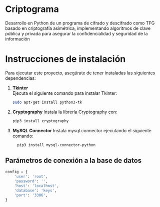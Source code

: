 # Criptograma
Desarrollo en Python de un programa de cifrado y descifrado como TFG basado en criptografía asimétrica, implementando algoritmos de clave pública y privada para asegurar la confidencialidad y seguridad de la información

# Instrucciones de instalación

Para ejecutar este proyecto, asegúrate de tener instaladas las siguientes dependencias:

1. **Tkinter**  
   Ejecuta el siguiente comando para instalar Tkinter:  
   ```bash
   sudo apt-get install python3-tk
2. **Cryptography**
Instala la librería Cryptography con:
    ```bash
    pip3 install cryptography
3.
   **MySQL Connector**
  Instala mysql.connector ejecutando el siguiente comando:
   ```bash
     pip3 install mysql-connector-python
   
## Parámetros de conexión a la base de datos

```python
config = {
    'user': 'root',
    'password': '',
    'host': 'localhost',
    'database': 'keys',
    'port': '3306',
}
